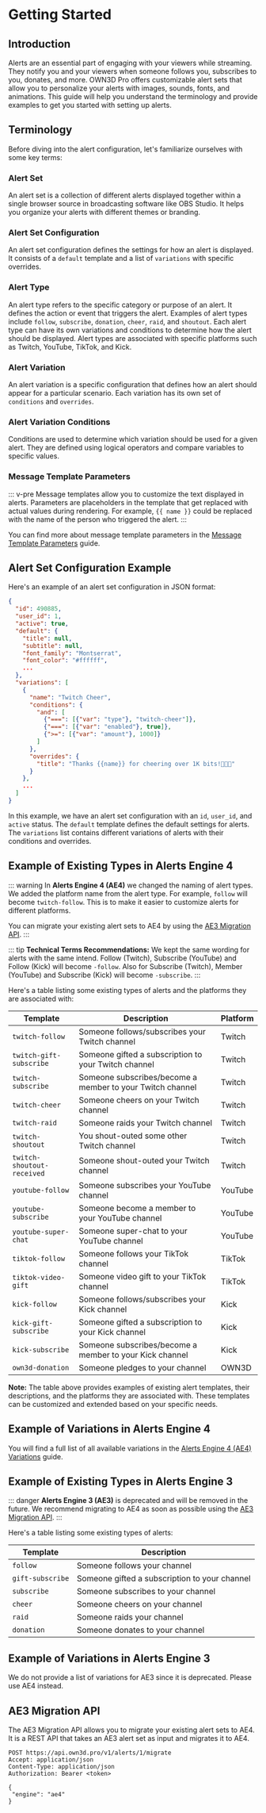 # Getting Started

## Introduction

Alerts are an essential part of engaging with your viewers while streaming. They notify you and your viewers when
someone follows you, subscribes to you, donates, and more. OWN3D Pro offers customizable alert sets that allow you to
personalize your alerts with images, sounds, fonts, and animations. This guide will help you understand the terminology
and provide examples to get you started with setting up alerts.

## Terminology

Before diving into the alert configuration, let's familiarize ourselves with some key terms:

### Alert Set

An alert set is a collection of different alerts displayed together within a single browser source in broadcasting
software like OBS Studio. It helps you organize your alerts with different themes or branding.

### Alert Set Configuration

An alert set configuration defines the settings for how an alert is displayed. It consists of a `default` template and a
list of `variations` with specific overrides.

### Alert Type

An alert type refers to the specific category or purpose of an alert. It defines the action or event that triggers the
alert. Examples of alert types include `follow`, `subscribe`, `donation`, `cheer`, `raid`, and `shoutout`. Each alert
type can have its own variations and conditions to determine how the alert should be displayed. Alert types are
associated with specific platforms such as Twitch, YouTube, TikTok, and Kick.

### Alert Variation

An alert variation is a specific configuration that defines how an alert should appear for a particular scenario. Each
variation has its own set of `conditions` and `overrides`.

### Alert Variation Conditions

Conditions are used to determine which variation should be used for a given alert. They are defined using logical
operators and compare variables to specific values.

### Message Template Parameters

::: v-pre
Message templates allow you to customize the text displayed in alerts. Parameters are placeholders in the template that
get replaced with actual values during rendering. For example, `{{ name }}` could be replaced with the name of the person
who triggered the alert.
:::

You can find more about message template parameters in the [Message Template Parameters](./template-parameters.md) guide.

## Alert Set Configuration Example <Badge text="AE4" type="success"/>

Here's an example of an alert set configuration in JSON format:

```json
{
  "id": 490885,
  "user_id": 1,
  "active": true,
  "default": {
    "title": null,
    "subtitle": null,
    "font_family": "Montserrat",
    "font_color": "#ffffff",
    ...
  },
  "variations": [
    {
      "name": "Twitch Cheer",
      "conditions": {
        "and": [
          {"===": [{"var": "type"}, "twitch-cheer"]},
          {"===": [{"var": "enabled"}, true]},
          {">=": [{"var": "amount"}, 1000]}
        ]
      },
      "overrides": {
        "title": "Thanks {{name}} for cheering over 1K bits!💃💃💃"
      }
    },
    ...
  ]
}
```

In this example, we have an alert set configuration with an `id`, `user_id`, and `active` status. The `default` template
defines the default settings for alerts. The `variations` list contains different variations of alerts with their
conditions and overrides.

## Example of Existing Types in Alerts Engine 4 <Badge text="AE4" type="success"/>

::: warning
In **Alerts Engine 4 (AE4)** we changed the naming of alert types. We added the platform name from the alert type. For
example, `follow` will become `twitch-follow`. This is to make it easier to customize alerts for different platforms.

You can migrate your existing alert sets to AE4 by using the [AE3 Migration API](#ae3-migration-api).
:::

::: tip
**Technical Terms Recommendations:** We kept the same wording for alerts with the same intend. Follow (Twitch),
Subscribe (YouTube) and Follow (Kick) will become `-follow`. Also for Subscribe (Twitch), Member (YouTube) and
Subscribe (Kick) will become `-subscribe`.
:::

Here's a table listing some existing types of alerts and the platforms they are associated with:

| Template                   | Description                                               | Platform |
|----------------------------|-----------------------------------------------------------|----------|
| `twitch-follow`            | Someone follows/subscribes your Twitch channel            | Twitch   |
| `twitch-gift-subscribe`    | Someone gifted a subscription to your Twitch channel      | Twitch   |
| `twitch-subscribe`         | Someone subscribes/become a member to your Twitch channel | Twitch   |
| `twitch-cheer`             | Someone cheers on your Twitch channel                     | Twitch   |
| `twitch-raid`              | Someone raids your Twitch channel                         | Twitch   |
| `twitch-shoutout`          | You shout-outed some other Twitch channel                 | Twitch   |
| `twitch-shoutout-received` | Someone shout-outed your Twitch channel                   | Twitch   |
| `youtube-follow`           | Someone subscribes your YouTube channel                   | YouTube  |
| `youtube-subscribe`        | Someone become a member to your YouTube channel           | YouTube  |
| `youtube-super-chat`       | Someone super-chat to your YouTube channel                | YouTube  |
| `tiktok-follow`            | Someone follows your TikTok channel                       | TikTok   |
| `tiktok-video-gift`        | Someone video gift to your TikTok channel                 | TikTok   |
| `kick-follow`              | Someone follows/subscribes your Kick channel              | Kick     |
| `kick-gift-subscribe`      | Someone gifted a subscription to your Kick channel        | Kick     |
| `kick-subscribe`           | Someone subscribes/become a member to your Kick channel   | Kick     |
| `own3d-donation`           | Someone pledges to your channel                           | OWN3D    |

**Note:** The table above provides examples of existing alert templates, their descriptions, and the platforms they are
associated with. These templates can be customized and extended based on your specific needs.

## Example of Variations in Alerts Engine 4 <Badge text="AE4" type="success"/>

You will find a full list of all available variations in the [Alerts Engine 4 (AE4) Variations](./variations.md) guide.

## Example of Existing Types in Alerts Engine 3 <Badge text="deprecated" type="error"/>

::: danger
**Alerts Engine 3 (AE3)** is deprecated and will be removed in the future. We recommend migrating to AE4 as soon as
possible using the [AE3 Migration API](#ae-migration-api).
:::

Here's a table listing some existing types of alerts:

| Template         | Description                                   |
|------------------|-----------------------------------------------|
| `follow`         | Someone follows your channel                  |
| `gift-subscribe` | Someone gifted a subscription to your channel |
| `subscribe`      | Someone subscribes to your channel            |
| `cheer`          | Someone cheers on your channel                |
| `raid`           | Someone raids your channel                    |
| `donation`       | Someone donates to your channel               |

## Example of Variations in Alerts Engine 3 <Badge text="deprecated" type="error"/>

We do not provide a list of variations for AE3 since it is deprecated. Please use AE4 instead.

## AE3 Migration API <Badge text="in development" type="error"/>

The AE3 Migration API allows you to migrate your existing alert sets to AE4. It is a REST API that takes an AE3 alert
set as input and migrates it to AE4.

```http request
POST https://api.own3d.pro/v1/alerts/1/migrate
Accept: application/json
Content-Type: application/json
Authorization: Bearer <token>

{
 "engine": "ae4"
}
```